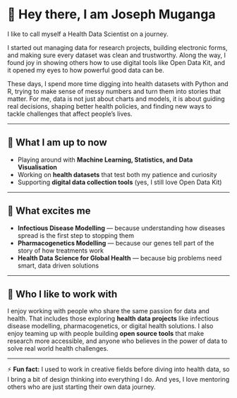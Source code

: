 # 👋 Hey there, I am Joseph Muganga  

I like to call myself a Health Data Scientist on a journey.  

I started out managing data for research projects, building electronic forms, and making sure every dataset was clean and trustworthy. Along the way, I found joy in showing others how to use digital tools like Open Data Kit, and it opened my eyes to how powerful good data can be.  

These days, I spend more time digging into health datasets with Python and R, trying to make sense of messy numbers and turn them into stories that matter. For me, data is not just about charts and models, it is about guiding real decisions, shaping better health policies, and finding new ways to tackle challenges that affect people’s lives.  

---

## 🔭 What I am up to now  
- Playing around with **Machine Learning, Statistics, and Data Visualisation**  
- Working on **health datasets** that test both my patience and curiosity  
- Supporting **digital data collection tools** (yes, I still love Open Data Kit)  

---

## 🧭 What excites me  
- **Infectious Disease Modelling** — because understanding how diseases spread is the first step to stopping them  
- **Pharmacogenetics Modelling** — because our genes tell part of the story of how treatments work  
- **Health Data Science for Global Health** — because big problems need smart, data driven solutions  

---

## 🤝 Who I like to work with  
I enjoy working with people who share the same passion for data and health. That includes those exploring **health data projects** like infectious disease modelling, pharmacogenetics, or digital health solutions. I also enjoy teaming up with people building **open source tools** that make research more accessible, and anyone who believes in the power of data to solve real world health challenges.  

---

⚡ **Fun fact:** I used to work in creative fields before diving into health data, so I bring a bit of design thinking into everything I do. And yes, I love mentoring others who are just starting their own data journey.  
